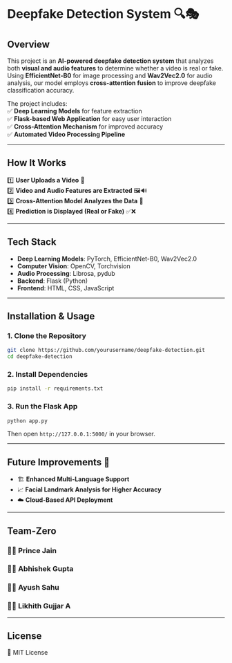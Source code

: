 # **Deepfake Detection System 🔍🎭**  

## **Overview**  
This project is an **AI-powered deepfake detection system** that analyzes both **visual and audio features** to determine whether a video is real or fake. Using **EfficientNet-B0** for image processing and **Wav2Vec2.0** for audio analysis, our model employs **cross-attention fusion** to improve deepfake classification accuracy.  

The project includes:  
✅ **Deep Learning Models** for feature extraction  
✅ **Flask-based Web Application** for easy user interaction  
✅ **Cross-Attention Mechanism** for improved accuracy  
✅ **Automated Video Processing Pipeline**  

---

## **How It Works**  
1️⃣ **User Uploads a Video** 🎥  
2️⃣ **Video and Audio Features are Extracted** 🖼️🔊  
3️⃣ **Cross-Attention Model Analyzes the Data** 🧠  
4️⃣ **Prediction is Displayed (Real or Fake)** ✅❌  

---

## **Tech Stack**  
- **Deep Learning Models**: PyTorch, EfficientNet-B0, Wav2Vec2.0  
- **Computer Vision**: OpenCV, Torchvision  
- **Audio Processing**: Librosa, pydub  
- **Backend**: Flask (Python)  
- **Frontend**: HTML, CSS, JavaScript  

---

## **Installation & Usage**  
### **1. Clone the Repository**  
```bash
git clone https://github.com/yourusername/deepfake-detection.git
cd deepfake-detection
```
### **2. Install Dependencies**  
```bash
pip install -r requirements.txt
```
### **3. Run the Flask App**  
```bash
python app.py
```
Then open `http://127.0.0.1:5000/` in your browser.  

---

## **Future Improvements 🚀**  
- 🏗️ **Enhanced Multi-Language Support**  
- 📈 **Facial Landmark Analysis for Higher Accuracy**  
- ☁️ **Cloud-Based API Deployment**  

---

## **Team-Zero**  
### 👨‍💻 **Prince Jain**  
### 👨‍💻 **Abhishek Gupta**  
### 👨‍💻 **Ayush Sahu**
### 👨‍💻 **Likhith Gujjar A**  
---

## **License**  
📜 MIT License  

